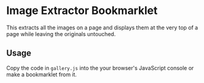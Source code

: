 # Image Extractor Bookmarklet

This extracts all the images on a page and displays them at the very top of
a page while leaving the originals untouched.

## Usage

Copy the code in `gallery.js` into the your browser's JavaScript console or
make a bookmarklet from it.
